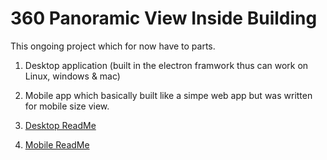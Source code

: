 # 360 Panoramic View Inside Building
This ongoing project which for now have to parts.
  1. Desktop application (built in the electron framwork thus can work on Linux, windows & mac)
  2. Mobile app which basically built like a simpe web app but was written for mobile size view.
  
  1. [Desktop ReadMe](https://github.com/yairabf/360_Project/blob/master/desktop_app/README.md)
  2. [Mobile ReadMe](https://github.com/yairabf/360_Project/blob/master/mobile_app/README.md)
